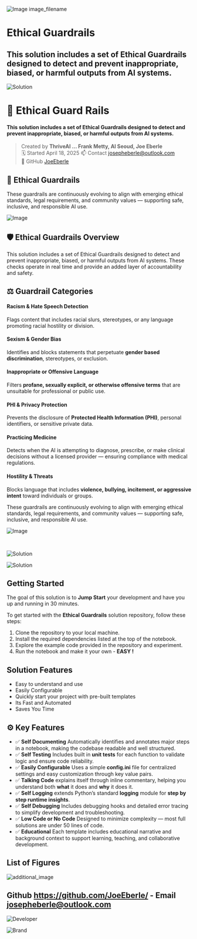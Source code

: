 ![Image image_filename](solution_sign.png)
    
# Ethical Guardrails 

## This solution includes a set of Ethical Guardrails designed to detect and prevent inappropriate, biased, or harmful outputs from AI systems.

    
![Solution](code.png)

    

 
# 🧩 Ethical Guard Rails

#### This solution includes a set of Ethical Guardrails designed to detect and prevent inappropriate, biased, or harmful outputs from AI systems.

> Created by **ThriveAI  ...      Frank Metty, Al Seoud, Joe Eberle**  
> 🗓️ Started April 18, 2025 
> 📫 Contact [josepheberle@outlook.com](mailtojosepheberle@outlook.com)  
> 🔗 GitHub [JoeEberle](httpsgithub.comJoeEberle)

## 🧠 Ethical Guardrails 

These guardrails are continuously evolving to align with emerging ethical standards, legal requirements, and community values — supporting safe, inclusive, and responsible AI use.

![Image](ethical_guardrails.png)




## 🛡️ Ethical Guardrails Overview
This solution includes a set of Ethical Guardrails designed to detect and prevent inappropriate, biased, or harmful outputs from AI systems. These checks operate in real time and provide an added layer of accountability and safety.

## ⚖️ Guardrail Categories
#### Racism & Hate Speech Detection
Flags content that includes racial slurs, stereotypes, or any language promoting racial hostility or division.

#### Sexism & Gender Bias
Identifies and blocks statements that perpetuate **gender based discrimination**, stereotypes, or exclusion.

#### Inappropriate or Offensive Language
Filters **profane, sexually explicit, or otherwise offensive terms** that are unsuitable for professional or public use.

#### PHI & Privacy Protection
Prevents the disclosure of **Protected Health Information (PHI)**, personal identifiers, or sensitive private data.

#### Practicing Medicine
Detects when the AI is attempting to diagnose, prescribe, or make clinical decisions without a licensed provider — ensuring compliance with medical regulations.

#### Hostility & Threats
Blocks language that includes **violence, bullying, incitement, or aggressive intent** toward individuals or groups.

These guardrails are continuously evolving to align with emerging ethical standards, legal requirements, and community values — supporting safe, inclusive, and responsible AI use.



![Image](sample.png)

<br>

![Solution](code.png)

    
![Solution](code.png)

    
## Getting Started

The goal of this solution is to **Jump Start** your development and have you up and running in 30 minutes. 

To get started with the **Ethical Guardrails** solution repository, follow these steps:
1. Clone the repository to your local machine.
2. Install the required dependencies listed at the top of the notebook.
3. Explore the example code provided in the repository and experiment.
4. Run the notebook and make it your own - **EASY !**
    
## Solution Features

- Easy to understand and use  
- Easily Configurable 
- Quickly start your project with pre-built templates
- Its Fast and Automated
- Saves You Time 



## ⚙️ Key Features

- ✅ **Self Documenting** Automatically identifies and annotates major steps in a notebook, making the codebase readable and well structured.
- ✅ **Self Testing** Includes built in **unit tests** for each function to validate logic and ensure code reliability.
- ✅ **Easily Configurable** Uses a simple **config.ini** file for centralized settings and easy customization through key value pairs.
- ✅ **Talking Code** explains itself through inline commentary, helping you understand both **what** it does and **why** it does it.
- ✅ **Self Logging** extends Python’s standard **logging** module for **step by step runtime insights**.
- ✅ **Self Debugging** Includes debugging hooks and detailed error tracing to simplify development and troubleshooting.
- ✅ **Low Code or  No Code** Designed to minimize complexity — most full solutions are under 50 lines of code.
- ✅ **Educational** Each template includes educational narrative and background context to support learning, teaching, and collaborative development.

    
## List of Figures
 ![additional_image](ethical_guardrails.png)  <br>
    

## Github https://github.com/JoeEberle/ - Email  josepheberle@outlook.com 
    
![Developer](developer.png)

![Brand](brand.png)
    